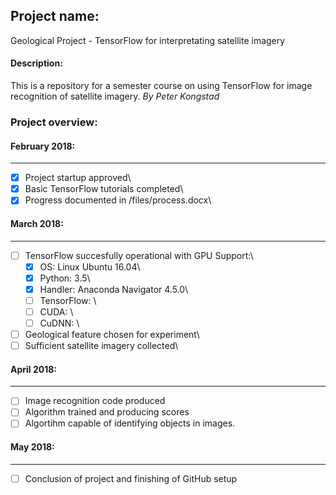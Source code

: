 ## Project name: ##
Geological Project - TensorFlow for interpretating satellite imagery

#### Description: ####
This is a repository for a semester course on using TensorFlow for image recognition of satellite imagery. 
_By Peter Kongstad_

### Project overview: ###

#### February 2018: ####
--------------------------------------------------------------
- [x] Project startup approved\
- [x] Basic TensorFlow tutorials completed\
- [x] Progress documented in /files/process.docx\

#### March 2018: ####
--------------------------------------------------------------
- [ ] TensorFlow succesfully operational with GPU Support:\
  - [x] OS: Linux Ubuntu 16.04\
  - [x] Python: 3.5\
  - [x] Handler: Anaconda Navigator 4.5.0\
  - [ ] TensorFlow: \
  - [ ] CUDA: \
  - [ ] CuDNN: \
- [ ] Geological feature chosen for experiment\
- [ ] Sufficient satellite imagery collected\

#### April 2018: ####
--------------------------------------------------------------
- [ ] Image recognition code produced
- [ ] Algorithm trained and producing scores
- [ ] Algortihm capable of identifying objects in images.

#### May 2018: ####
--------------------------------------------------------------
- [ ] Conclusion of project and finishing of GitHub setup

